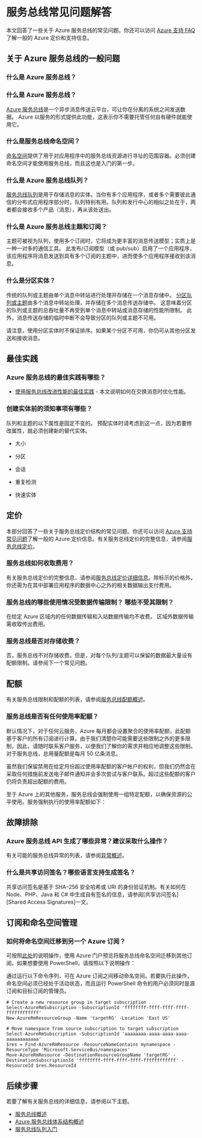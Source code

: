 <properties 
    pageTitle="Azure 服务总线常见问题 (FAQ) | Azure"
    description="回答了一些关于 Azure 服务总线的常见问题。"
    services="service-bus"
    documentationCenter="na"
    authors="sethmanheim"
    manager="timlt"
    editor="" />
<tags
    ms.assetid="cc75786d-3448-4f79-9fec-eef56c0027ba"
    ms.service="service-bus"
    ms.devlang="na"
    ms.topic="article"
    ms.tgt_pltfrm="na"
    ms.workload="na"
    ms.date="02/09/2017"
    wacn.date="05/22/2017"
    ms.author="sethm;jotaub"
    ms.translationtype="Human Translation"
    ms.sourcegitcommit="8fd60f0e1095add1bff99de28a0b65a8662ce661"
    ms.openlocfilehash="f1de8588a700c65a28eb0e59727f4b25ced415d7"
    ms.lasthandoff="05/12/2017" />

# <a name="service-bus-faq"></a>服务总线常见问题解答
本文回答了一些关于 Azure 服务总线的常见问题。你还可以访问 [Azure 支持 FAQ](http://go.microsoft.com/fwlink/?LinkID=185083) 了解一般的 Azure 定价和支持信息。

## <a name="general-questions-about-azure-service-bus"></a>关于 Azure 服务总线的一般问题
### <a name="what-is-azure-service-bus"></a>什么是 Azure 服务总线？
### 什么是 Azure 服务总线？
[Azure 服务总线](/documentation/articles/service-bus-messaging-overview/)是一个异步消息传送云平台，可让你在分离的系统之间发送数据。 Azure 以服务的形式提供此功能，这表示你不需要托管任何自有硬件就能使用它。

### <a name="what-is-a-service-bus-namespace"></a>什么是服务总线命名空间？

[命名空间](/documentation/articles/service-bus-create-namespace-portal/)提供了用于对应用程序中的服务总线资源进行寻址的范围容器。必须创建命名空间才能使用服务总线，而且这也是入门的第一步。

### <a name="what-is-an-azure-service-bus-queue"></a>什么是 Azure 服务总线队列？

[服务总线队列](/documentation/articles/service-bus-queues-topics-subscriptions/)是用于存储消息的实体。当你有多个应用程序，或者多个需要彼此通信的分布式应用程序部分时，队列特别有用。队列和发行中心的相似之处在于，两者都会接收多个产品（消息），再从该处送出。

### <a name="what-are-azure-service-bus-topics-and-subscriptions"></a>什么是 Azure 服务总线主题和订阅？
主题可被视为队列，使用多个订阅时，它将成为更丰富的消息传送模型；实质上是一种一对多的通信工具。 此发布/订阅模型（或 pub/sub）启用了一个应用程序，该应用程序将消息发送到具有多个订阅的主题中，进而使多个应用程序接收到该消息。

### <a name="what-is-a-partitioned-entity"></a>什么是分区实体？

传统的队列或主题由单个消息中转站进行处理并存储在一个消息存储中。 [分区队列或主题](/documentation/articles/service-bus-partitioning/)由多个消息中转站处理，并存储在多个消息传送存储中。 这意味着分区的队列或主题的总吞吐量不再受到单个消息中转站或消息存储的性能所限制。 此外，消息传送存储的临时中断不会导致分区的队列或主题不可用。

请注意，使用分区实体时不保证排序。如果某个分区不可用，你仍可从其他分区发送和接收消息。

## <a name="best-practices"></a>最佳实践
### <a name="what-are-some-azure-service-bus-best-practices"></a>Azure 服务总线的最佳实践有哪些？
 - [使用服务总线改进性能的最佳实践][Best practices for performance improvements using Service Bus] - 本文说明如何在交换消息时优化性能。

### <a name="what-should-i-know-before-creating-entities"></a>创建实体前的须知事项有哪些？
队列和主题的以下属性是固定不变的。 预配实体时请考虑到这一点，因为若要修改属性，就必须创建新的替代实体。

-   大小

-   分区

-   会话

-   重复检测

-   快速实体

## <a name="pricing"></a>定价
本部分回答了一些关于服务总线定价结构的常见问题。你还可以访问 [Azure 支持常见问题](http://go.microsoft.com/fwlink/?LinkID=185083)了解一般的 Azure 定价信息。有关服务总线定价的完整信息，请参阅[服务总线定价](/pricing/details/messaging/)。

### <a name="how-do-you-charge-for-service-bus"></a>服务总线如何收取费用？
有关服务总线定价的完整信息，请参阅[服务总线定价详细信息][Pricing overview]。除标示的价格外，你还需为在其中部署应用程序的数据中心之外的相关数据输出支付费用。

### <a name="what-usage-of-service-bus-is-subject-to-data-transfer-what-is-not"></a>服务总线的哪些使用情况受数据传输限制？ 哪些不受其限制？
在给定 Azure 区域内的任何数据传输和入站数据传输均不收费。 区域外数据传输需收取传出费用。

### <a name="does-service-bus-charge-for-storage"></a>服务总线是否对存储收费？

否，服务总线不对存储收费。但是，对每个队列/主题可以保留的数据最大量设有配额限制。请参阅下一个常见问题。

## <a name="quotas"></a>配额

有关服务总线限制和配额的列表，请参阅[服务总线配额概述][]。

### <a name="does-service-bus-have-any-usage-quotas"></a>服务总线是否有任何使用率配额？
默认情况下，对于任何云服务，Azure 每月都会设置聚合的使用率配额，此配额基于客户的所有订阅进行计算。由于我们清楚你可能需要这些限制之外的更多限制，因此，请随时联系客户服务，以便我们了解你的需求并相应地调整这些限制。对于服务总线，总用量配额是每月 50 亿条消息。

虽然我们保留禁用在给定月份超过使用率配额的客户帐户的权利，但我们仍然会在采取任何措施前发送电子邮件通知并会多次尝试与客户联系。超过这些配额的客户仍将负责超出配额的费用。

至于 Azure 上的其他服务，服务总线会强制使用一组特定配额，以确保资源的公平使用。服务强制执行的使用率配额如下：

## <a name="troubleshooting"></a>故障排除
### <a name="what-are-some-of-the-exceptions-generated-by-azure-service-bus-apis-and-their-suggested-actions"></a>Azure 服务总线 API 生成了哪些异常？建议采取什么操作？
有关可能的服务总线异常的列表，请参阅[异常概述][Exceptions overview]。

### 什么是共享访问签名？哪些语言支持生成签名？
共享访问签名是基于 SHA–256 安全哈希或 URI 的身份验证机制。有关如何在 Node、PHP、Java 和 C# 中生成自有签名的信息，请参阅[共享访问签名][Shared Access Signatures]一文。

## <a name="subscription-and-namespace-management"></a> 订阅和命名空间管理
### <a name="how-do-i-migrate-a-namespace-to-another-azure-subscription"></a>如何将命名空间迁移到另一个 Azure 订阅？
可按照[此处](/documentation/articles/resource-group-move-resources/#use-portal)的说明操作，使用 Azure 门户预览将服务总线命名空间迁移到其他订阅。如果想要使用 PowerShell，请按照以下说明操作：

通过运行以下命令序列，可在 Azure 订阅之间移动命名空间。若要执行此操作，命名空间必须已经处于活动状态，而且运行 PowerShell 命令的用户必须同时是源订阅和目标订阅的管理员。


	# Create a new resource group in target subscription
	Select-AzureRmSubscription -SubscriptionId 'ffffffff-ffff-ffff-ffff-ffffffffffff'
	New-AzureRmResourceGroup -Name 'targetRG' -Location 'East US'

	# Move namespace from source subscription to target subscription
	Select-AzureRmSubscription -SubscriptionId 'aaaaaaaa-aaaa-aaaa-aaaa-aaaaaaaaaaaa'
	$res = Find-AzureRmResource -ResourceNameContains mynamespace -ResourceType 'Microsoft.ServiceBus/namespaces'
	Move-AzureRmResource -DestinationResourceGroupName 'targetRG' -DestinationSubscriptionId 'ffffffff-ffff-ffff-ffff-ffffffffffff' -ResourceId $res.ResourceId

## <a name="next-steps"></a>后续步骤
若要了解有关服务总线的详细信息，请参阅以下主题。

- [服务总线概述](/documentation/articles/service-bus-messaging-overview/)
- [Azure 服务总线体系结构概述](/documentation/articles/service-bus-fundamentals-hybrid-solutions/)
- [服务总线队列入门](/documentation/articles/service-bus-dotnet-get-started-with-queues/)

[Best practices for performance improvements using Service Bus]: /documentation/articles/service-bus-performance-improvements/
[使应用程序免受服务总线中断和灾难影响的最佳实践]: /documentation/articles/service-bus-outages-disasters/
[Pricing overview]: /pricing/details/messaging/
[服务总线配额概述]: /documentation/articles/service-bus-quotas/
[此处]: https://docs.microsoft.com/en-us/powershell/resourcemanager/azurerm.servicebus/v0.0.2/azurerm.servicebus
[Exceptions overview]: /documentation/articles/service-bus-messaging-exceptions/
[异常概述]: /documentation/articles/service-bus-messaging-exceptions/
[共享访问签名]: /documentation/articles/service-bus-sas/

<!---HONumber=Mooncake_0313_2017-->